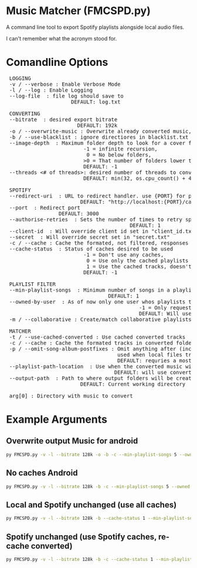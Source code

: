 # Music Matcher (FMCSPD.py)
A command line tool to export Spotify playlists alongside local audio files.

I can't remember what the acronym stood for.

# Comandline Options
<pre>
 LOGGING
 -v / --verbose : Enable Verbose Mode
 -l / --log : Enable Logging
 --log-file <file> : file log should save to
                     DEFAULT: log.txt

 CONVERTING
 --bitrate <bitrate> : desired export bitrate
                       DEFAULT: 192k
 -o / --overwrite-music : Overwrite already converted music, without will only overwrite files with size == 0 in bytes
 -b / --use-blacklist : ignore directiores in blacklist.txt
 --image-depth <depth> : Maximum folder depth to look for a cover file
                         -1 = infinite recursion,
                          0 = No below folders, 
                         >0 = That number of folders lower than file 
                         DEFAULT: -1
 --threads <# of threads>: desired number of threads to convert songs with, roughly correlates to # of ffmpeg processes
                         DEFAULT: min(32, os.cpu_count() + 4)

 SPOTIFY
 --redirect-uri <url> : URL to redirect handler. use {PORT} for port and it will be replaced by the set port
                        DEFAULT: "http://localhost:{PORT}/callback"
 --port <port> : Redirect port
                 DEFAULT: 3000
 --authorise-retries <times to retry> : Sets the number of times to retry spotify authorisation
                                        DEFAULT: 1
 --client-id <id> : Will override client id set in "client_id.txt"
 --secret <secret> : Will override secret set in "secret.txt"
 -c / --cache : Cache the formated, not filtered, responses from spotify
 --cache-status <value> : Status of caches desired to be used
                         -1 = Don't use any caches,
                          0 = Use only the cached playlists but get new tracks in playlists
                          1 = Use the cached tracks, doesn't need to get data from spotify # As of now will still authenticate
                         DEFAULT: -1

 PLAYLIST FILTER
 --min-playlist-songs <number> : Minimum number of songs in a playlist to create/match it
                                 DEFAULT: 1
 --owned-by-user <spotify username / -1> : As of now only one user whos playlists to create.match
                                           -1 = Only requesting user
                                           DEFAULT: Will use any user
 -m / --collaborative : Create/match collaborative playlists
 
 MATCHER
 -t / --use-cached-converted : Use cached converted tracks
 -c / --cache : Cache the formated tracks in converted folder
 -p / --omit-song-album-postfixes : Omit anything after (inclusive), " - ", "(", "[" in song names or album names
                                    used when local files track names differ from spotify, eg, "Romantic Flight [3m25]" and "Romantic Flight - From How To Train Your Dragon Music From The Motion Picture"
                                    DEFAULT: requries a mostly exact match, ie, some stripping and case insensitivity
 --playlist-path-location <path> : Use when the converted music will be stored elsewhere
                                   DEFAULT: will use converted path (arg[0])
 --output-path <path> : Path to where output folders will be created and filled with matched playlists
                        DEFAULT: Current working directory

 arg[0] : Directory with music to convert
</pre>

# Example Arguments
## Overwrite output Music for android
```Bash
py FMCSPD.py -v -l --bitrate 128k -o -b -c --min-playlist-songs 5 --owned-by-user -1 -p --playlist-path-location "\storage\emulated\0\Music\Music_CONVERTED" "D:\Music"
```

## No caches Android
```Bash
py FMCSPD.py -v -l --bitrate 128k -b -c --min-playlist-songs 5 --owned-by-user -1 -p --playlist-path-location "\storage\emulated\0\Music\Music_CONVERTED" "D:\Music"
```

## Local and Spotify unchanged (use all caches)
```Bash
py FMCSPD.py -v -l --bitrate 128k -b --cache-status 1 --min-playlist-songs 5 -p --owned-by-user -1 -t -p --playlist-path-location "\storage\emulated\0\Music\Music_CONVERTED" "D:\Music"
```

## Spotify unchanged (use Spotify caches, re-cache converted)
```Bash
py FMCSPD.py -v -l --bitrate 128k -b -c --cache-status 1 --min-playlist-songs 5 -p --owned-by-user -1 -p --playlist-path-location "\storage\emulated\0\Music\Music_CONVERTED" "D:\Music"
```
